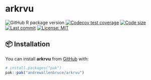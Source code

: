 
<!-- README.md is generated from README.Rmd. Please edit that file -->

# arkrvu

<!-- badges: start -->

![GitHub R package
version](https://img.shields.io/github/r-package/v/andrewallenbruce/arkrvu?style=flat-square&logo=R&label=Package&color=%23192a38)
[![Codecov test
coverage](https://codecov.io/gh/andrewallenbruce/arkrvu/graph/badge.svg)](https://app.codecov.io/gh/andrewallenbruce/arkrvu)
[![Code
size](https://img.shields.io/github/languages/code-size/andrewallenbruce/arkrvu.svg)](https://github.com/andrewallenbruce/arkrvu)
[![Last
commit](https://img.shields.io/github/last-commit/andrewallenbruce/arkrvu.svg)](https://github.com/andrewallenbruce/arkrvu/commits/master)
[![License:
MIT](https://img.shields.io/badge/license-MIT-blue.svg)](https://choosealicense.com/licenses/mit/)
<!-- badges: end -->

## :package: Installation

You can install **arkrvu** from [GitHub](https://github.com/) with:

``` r
# install.packages("pak")
pak::pak("andrewallenbruce/arkrvu")
```

